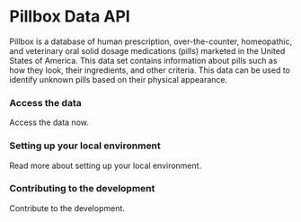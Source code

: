 Pillbox Data API
================

Pillbox is a database of human prescription, over-the-counter, homeopathic, and veterinary oral solid dosage medications (pills) marketed in the United States of America. This data set contains information about pills such as how they look, their ingredients, and other criteria. This data can be used to identify unknown pills based on their physical appearance. 

### Access the data

Access the data now. 

### Setting up your local environment

Read more about setting up your local environment. 

### Contributing to the development 

Contribute to the development. 